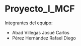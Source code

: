 # Proyecto_I_MCF
Integrantes del equipo:
- Abad Villegas Josué Carlos
- Pérez Hernández Rafael Diego
